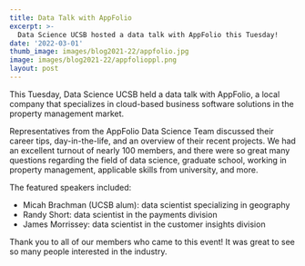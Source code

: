 ```yaml
---
title: Data Talk with AppFolio
excerpt: >-
  Data Science UCSB hosted a data talk with AppFolio this Tuesday!
date: '2022-03-01'
thumb_image: images/blog2021-22/appfolio.jpg
image: images/blog2021-22/appfolioppl.png
layout: post
---
```


This Tuesday, Data Science UCSB held a data talk with AppFolio, a local company that specializes in cloud-based business software solutions in the property management market. 

Representatives from the AppFolio Data Science Team discussed their career tips, day-in-the-life, and an overview of their recent projects. We had an excellent turnout of nearly 100 members, and there were so great many questions regarding the field of data science, graduate school, working in property management, applicable skills from university, and more.  

The featured speakers included:

* Micah Brachman (UCSB alum): data scientist specializing in geography
* Randy Short: data scientist in the payments division
* James Morrissey: data scientist in the customer insights division

Thank you to all of our members who came to this event! It was great to see so many people interested in the industry.
